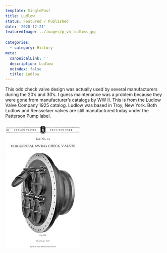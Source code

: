 ```yaml
---
template: SinglePost
title: Ludlow
status: Featured / Published
date: '2020-12-21'
featuredImage: ../images/p_vh_ludlow.jpg

categories:
  - category: History
meta:
  canonicalLink: ''
  description: Ludlow
  noindex: false
  title: Ludlow
---
```


This odd check valve design was actually used by several manufacturers during the 20’s and 30’s. I guess maintenance was a problem because they were gone from manufacturer’s catalogs by WW II. This is from the Ludlow Valve Company 1925 catalog. Ludlow was based in Troy, New York. Both Ludlow and Rensselaer valves are still manufactured today under the Patterson Pump label.

![Test Image](../images/p_vh_ludlow.jpg)



